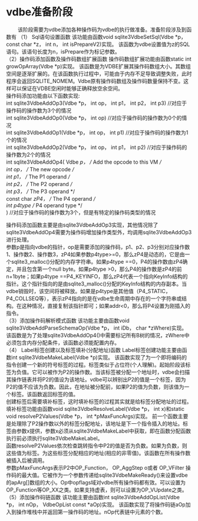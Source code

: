 # vdbe准备阶段
&nbsp;&nbsp;&nbsp;&nbsp;&nbsp;&nbsp;&nbsp;&nbsp;该阶段需要为vdbe添加各种操作码为vdbe的执行做准备。准备阶段涉及到函数有
（1） Sql语句设置函数
该功能由函数void sqlite3VdbeSetSql(Vdbe *p， const char *z， int n， int isPrepareV2)实现。
该函数为vdbe设置值为z的SQL语句。该语句长度为n，isPrepare作为标记参数。
<br/>
（2）操作码添加函数及操作码数组扩展函数
操作码数组扩展功能由函数static int growOpArray(Vdbe *p)实现。
该函数是为VDBE扩展其操作码数组大小。其数组空间是逐渐扩展的。在该函数执行过程中，可能由于内存不足导致调整失败，此时程序会返回SQLITE_NOMEM。Vdbe原有操作码数组及操作码数量保持不变。这样可以保证在VDBE空闲时能够正确释放空余空间。<br/>
操作码添加功能由以下函数实现:<br/>
int sqlite3VdbeAddOp3(Vdbe *p， int op， int p1， int p2， int p3) //对应于操作码的操作数为3个的情况
<br/>
int sqlite3VdbeAddOp0(Vdbe *p， int op) //对应于操作码的操作数为0个的情况
<br/>
int sqlite3VdbeAddOp1(Vdbe *p， int op， int p1) //对应于操作码的操作数为1个的情况
<br/>
int sqlite3VdbeAddOp2(Vdbe *p， int op， int p1， int p2) //对应于操作码的操作数为2个的情况
<br/>
int sqlite3VdbeAddOp4(
  Vdbe *p，            /* Add the opcode to this VM */<br/>
  int op，             /* The new opcode */<br/>
  int p1，             /* The P1 operand */<br/>
  int p2，             /* The P2 operand */<br/>
  int p3，             /* The P3 operand */<br/>
  const char *zP4，    /* The P4 operand */<br/>
  int p4type          /* P4 operand type */<br/>
)  //对应于操作码的操作数为3个，但是有特定的操作码类型的情况<br/>

操作码添加函数主要是由sqlite3VdbeAddOp3实现，其他情况除了sqlite3VdbeAddOp4需要为操作码增加操作类型外，均调用sqlite3VdbeAddOp3进行处理。<br/>
参数p是指向vdbe的指针，op是需要添加的操作码，p1、p2、p3分别对应操作数1、操作数2、操作数3，zP4如果参数p4type>=0，那么zP4是动态的，它是由一个sqlite3_malloc()分配的内存字符串。如果p4type ==0，P4的操作数由zP4确定，并且包含第一个null byte。如果p4type >0，那么P4的操作数是zP4的前n+1byte；如果p4type ==P4_KEYINFO，那么zP4代表一个指向KeyInfo结构的指针。这个指针指向的是由sqlite3_malloc()分配的KeyInfo结构的内存副本。当vdbe销毁时，该空间将被释放。如果是p4type是其他值（P4_STATIC， P4_COLLSEQ等），表示zP4指向的是在vdbe生命周期中存在的一个字符串或结构。在这种情况，直接复制该指针即可；如果addr<0，那么将P4设置为刚插入的指令。<br/>
（3）添加操作码解析模式函数
该功能主要由函数void sqlite3VdbeAddParseSchemaOp(Vdbe *p， int iDb， char *zWhere)实现。
该函数是为了处理sqlite3VdbeAddOp4()中需要标记所有B树的情况，zWhere中必须包含内存分配条件，该函数必须能配置内存。<br/>
（4） Label标签创建以及标签填补(分配地址)函数
Label标签创建功能主要由函数int sqlite3VdbeMakeLabel(Vdbe *p)实现。
该函数实现了为一个即将编码的指令创建一个新的符号标签的过程。标签类似于占位符(个人理解)。起始阶段该标签为负值。它可以被作为P2的操作数。当该标签被分配一个地址时，vdbe会扫描其操作链表并将P2的值设为该地址。vdbe可以辨别出P2的值是一个标签，因为P2的值不应该为负数。因此，在地址被分配前，如果P2的值为负数，则该值为一个标签。该函数返回标签的值。<br/>
创建标签后需要填补标签，这时填补标签的过程其实就是给标签分配地址的过程。<br/>
填补标签功能由函数void sqlite3VdbeResolveLabel(Vdbe *p， int x)和static void resolveP2Values(Vdbe *p， int *pMaxFuncArgs)实现。
前一个函数主要是处理除了P2操作数以外的标签分配地址，该地址是下一个指令插入的地址。标签由参数x提供，参数x必须从sqlite3VdbeMakeLabel中获取，即在函数分配函数执行前必须执行sqlite3VdbeMakeLabel。<br/>
函数resolveP2Values依次检查跳转指令中P2的值是否为负数。如果为负数，则这些值为标签。为这些标签分配相应的地址(相应的非零值)。该函数在所有操作数被插入后被调用。<br/>
参数pMaxFuncArgs表示P2中OP_Function， OP_AggStep o或者 OP_VFilter 操作码的最大值。它被作为一个参数传递给sqlite3VdbeMakeReady()来设置vdbe的apArg[]数组的大小。Op中opflags域对vdbe所有操作码都有效。可以设置为OP_Function等OP_XX之类。如果支持虚表，则可以设置为OP_VUpdate之类。<br/>
（5）添加操作码链函数
该功能主要由函数int sqlite3VdbeAddOpList(Vdbe *p， int nOp， VdbeOpList const *aOp)实现。
该函数实现了将操作码链aOp加入到操作堆栈中并返回第一操作码的地址。nOp代表链中元素的个数。
